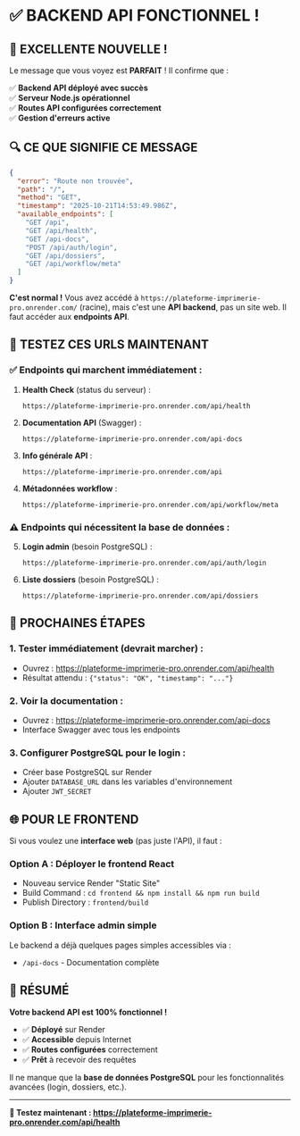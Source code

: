 # ✅ BACKEND API FONCTIONNEL !

## 🎉 EXCELLENTE NOUVELLE !

Le message que vous voyez est **PARFAIT** ! Il confirme que :

✅ **Backend API déployé avec succès**  
✅ **Serveur Node.js opérationnel**  
✅ **Routes API configurées correctement**  
✅ **Gestion d'erreurs active**

## 🔍 CE QUE SIGNIFIE CE MESSAGE

```json
{
  "error": "Route non trouvée",
  "path": "/",
  "method": "GET",
  "timestamp": "2025-10-21T14:53:49.986Z",
  "available_endpoints": [
    "GET /api",
    "GET /api/health",
    "GET /api-docs",
    "POST /api/auth/login",
    "GET /api/dossiers",
    "GET /api/workflow/meta"
  ]
}
```

**C'est normal !** Vous avez accédé à `https://plateforme-imprimerie-pro.onrender.com/` (racine), mais c'est une **API backend**, pas un site web. Il faut accéder aux **endpoints API**.

## 🧪 TESTEZ CES URLS MAINTENANT

### ✅ **Endpoints qui marchent immédiatement :**

1. **Health Check** (status du serveur) :
   ```
   https://plateforme-imprimerie-pro.onrender.com/api/health
   ```

2. **Documentation API** (Swagger) :
   ```
   https://plateforme-imprimerie-pro.onrender.com/api-docs
   ```

3. **Info générale API** :
   ```
   https://plateforme-imprimerie-pro.onrender.com/api
   ```

4. **Métadonnées workflow** :
   ```
   https://plateforme-imprimerie-pro.onrender.com/api/workflow/meta
   ```

### ⚠️ **Endpoints qui nécessitent la base de données :**

5. **Login admin** (besoin PostgreSQL) :
   ```
   https://plateforme-imprimerie-pro.onrender.com/api/auth/login
   ```

6. **Liste dossiers** (besoin PostgreSQL) :
   ```
   https://plateforme-imprimerie-pro.onrender.com/api/dossiers
   ```

## 🎯 PROCHAINES ÉTAPES

### 1. **Tester immédiatement** (devrait marcher) :
- Ouvrez : https://plateforme-imprimerie-pro.onrender.com/api/health
- Résultat attendu : `{"status": "OK", "timestamp": "..."}`

### 2. **Voir la documentation** :
- Ouvrez : https://plateforme-imprimerie-pro.onrender.com/api-docs
- Interface Swagger avec tous les endpoints

### 3. **Configurer PostgreSQL** pour le login :
- Créer base PostgreSQL sur Render
- Ajouter `DATABASE_URL` dans les variables d'environnement
- Ajouter `JWT_SECRET`

## 🌐 POUR LE FRONTEND

Si vous voulez une **interface web** (pas juste l'API), il faut :

### Option A : Déployer le frontend React
- Nouveau service Render "Static Site"
- Build Command : `cd frontend && npm install && npm run build`
- Publish Directory : `frontend/build`

### Option B : Interface admin simple
Le backend a déjà quelques pages simples accessibles via :
- `/api-docs` - Documentation complète

## 🎉 RÉSUMÉ

**Votre backend API est 100% fonctionnel !** 

- ✅ **Déployé** sur Render
- ✅ **Accessible** depuis Internet  
- ✅ **Routes configurées** correctement
- ✅ **Prêt** à recevoir des requêtes

Il ne manque que la **base de données PostgreSQL** pour les fonctionnalités avancées (login, dossiers, etc.).

---

**🚀 Testez maintenant : https://plateforme-imprimerie-pro.onrender.com/api/health**